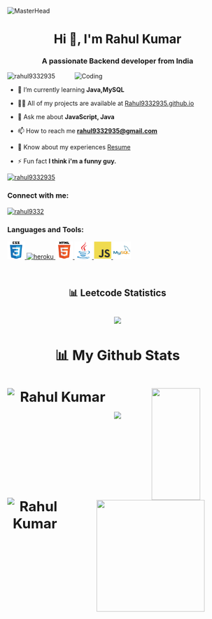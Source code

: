 ![MasterHead](https://r7q6w9z6.rocketcdn.me/career/wp-content/uploads/2020/03/giphy-7.gif)
<h1 align="center">Hi 👋, I'm Rahul Kumar</h1>
<h3 align="center">A passionate Backend developer from India</h3>
<img align="right" alt="Coding" width="350" src="https://www.wingstechsolutions.com/wp-content/uploads/2022/03/full-stack-development.gif" > 

<p align="left"> <img  src="https://komarev.com/ghpvc/?username=rahul9332935&label=Profile%20views&color=0e75b6&style=flat" alt="rahul9332935"/></p>

    

- 🌱 I’m currently learning **Java,MySQL** 

- 👨‍💻 All of my projects are available at [Rahul9332935.github.io](Rahul9332935.github.io )

- 💬 Ask me about **JavaScript, Java**

- 📫 How to reach me **rahul9332935@gmail.com**

- 📄 Know about my experiences [Resume](https://bit.ly/Rahul_resume)

- ⚡ Fun fact **I think i'm a funny guy.**

<p align="left"> <a href="https://github.com/ryo-ma/github-profile-trophy"><img src="https://github-profile-trophy.vercel.app/?username=rahul9332935" alt="rahul9332935" /></a> </p>

<h3 align="left">Connect with me:</h3>
<p align="left">

<a href="https://linkedin.com/in/rahul9332" target="blank"><img align="center" src="https://raw.githubusercontent.com/rahuldkjain/github-profile-readme-generator/master/src/images/icons/Social/linked-in-alt.svg" alt="rahul9332" height="30" width="40" /></a>
</p>

<h3 align="left">Languages and Tools:</h3 >
<p align="left"> <a href="https://www.w3schools.com/css/" target="_blank" rel="noreferrer"> <img src="https://raw.githubusercontent.com/devicons/devicon/master/icons/css3/css3-original-wordmark.svg" alt="css3" width="40" height="40"/> </a> <a href="https://heroku.com" target="_blank" rel="noreferrer"> <img src="https://www.vectorlogo.zone/logos/heroku/heroku-icon.svg" alt="heroku" width="40" height="40"/> </a> <a href="https://www.w3.org/html/" target="_blank" rel="noreferrer"> <img src="https://raw.githubusercontent.com/devicons/devicon/master/icons/html5/html5-original-wordmark.svg" alt="html5" width="40" height="40"/> </a> <a href="https://www.java.com" target="_blank" rel="noreferrer"> <img src="https://raw.githubusercontent.com/devicons/devicon/master/icons/java/java-original.svg" alt="java" width="40" height="40"/> </a> <a href="https://developer.mozilla.org/en-US/docs/Web/JavaScript" target="_blank" rel="noreferrer"> <img src="https://raw.githubusercontent.com/devicons/devicon/master/icons/javascript/javascript-original.svg" alt="javascript" width="40" height="40"/> </a> <a href="https://www.mysql.com/" target="_blank" rel="noreferrer"> <img src="https://raw.githubusercontent.com/devicons/devicon/master/icons/mysql/mysql-original-wordmark.svg" alt="mysql" width="40" height="40"/> </a> </p>



<br>
<h2 align="center">📊 Leetcode Statistics<h2>
<div align="center">
<img  src="https://leetcard.jacoblin.cool/rahul9332?ext=activity" />
<br/>


    

<h2 align="center">📊 My Github Stats<h2>
<div>
  <img align="left" src="https://github-readme-streak-stats.herokuapp.com/?user=Rahul9332935&theme=react" alt="Rahul Kumar" height="250px" width="47%"/>
  <img align="right" src="https://github-readme-stats.vercel.app/api?username=Rahul9332935&show_icons=true&theme=react" height="255px" width="47%"  />
<div>
  </br>
  
<div>
  <img align="left" src="https://github-readme-stats.vercel.app/api/top-langs/?username=Rahul9332935&theme=react&langs_count=8" alt="Rahul Kumar" height="260px" width="25%" />
  <img align="right" src="https://activity-graph.herokuapp.com/graph?username=Rahul9332935&bg_color=181818&color=5BCDEC&line=5BCDEC&point=FFFFFF"   height="255px" width="70%"/>
<div

<img src="https://raw.githubusercontent.com/andreasbm/readme/master/assets/lines/colored.png">







<img src="https://raw.githubusercontent.com/Trilokia/Trilokia/379277808c61ef204768a61bbc5d25bc7798ccf1/bottom_header.svg" />
